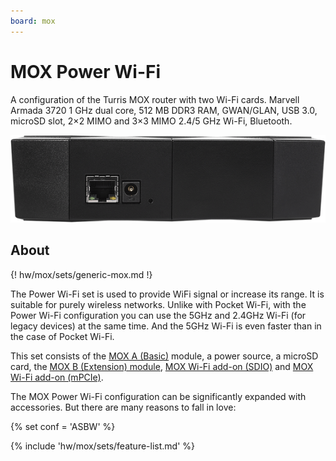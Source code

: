 ```yaml
---
board: mox
---
```

# MOX Power Wi-Fi

A configuration of the Turris MOX router with two Wi-Fi cards. Marvell Armada
3720 1 GHz dual core, 512 MB DDR3 RAM, GWAN/GLAN, USB 3.0, microSD slot, 2×2
MIMO and 3×3 MIMO 2.4/5 GHz Wi-Fi, Bluetooth.

![MOX Power Wi-Fi](powerwifi.jpg)

## About

{! hw/mox/sets/generic-mox.md !}

The Power Wi-Fi set is used to provide WiFi signal or increase its range. It is
suitable for purely wireless networks. Unlike with Pocket Wi-Fi, with the Power
Wi-Fi configuration you can use the 5GHz and 2.4GHz Wi-Fi (for legacy
devices) at the same time. And the 5GHz Wi-Fi is even faster than in the case
of Pocket Wi-Fi.

This set consists of the [MOX A (Basic)](../modules/a.md) module, a power
source, a microSD card, the [MOX B (Extension) module](../modules/b.md), [MOX
Wi-Fi add-on (SDIO)](../addons.md#wi-fi-sdio) and [MOX Wi-Fi add-on
(mPCIe)](../addons.md#wi-fi-mpcie).

The MOX Power Wi-Fi configuration can be significantly expanded with
accessories. But there are many reasons to fall in love:

{% set conf = 'ASBW' %}

{% include 'hw/mox/sets/feature-list.md' %}

